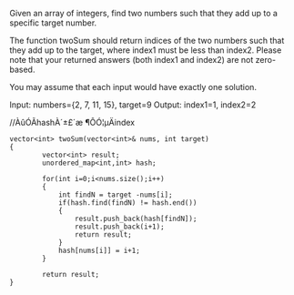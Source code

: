 
Given an array of integers, find two numbers such that they add up to a specific target number.

The function twoSum should return indices of the two numbers such that they add up to the target, 
where index1 must be less than index2. Please note that your returned answers (both index1 and index2) are not zero-based.

You may assume that each input would have exactly one solution.

Input: numbers={2, 7, 11, 15}, target=9
Output: index1=1, index2=2


//ÀûÓÃhashÀ´±£´æ ¶ÔÓ¦µÄindex
```
vector<int> twoSum(vector<int>& nums, int target) 
{
        vector<int> result;
        unordered_map<int,int> hash;
        
        for(int i=0;i<nums.size();i++)
        {
            int findN = target -nums[i];
            if(hash.find(findN) != hash.end())
            {
                result.push_back(hash[findN]);
                result.push_back(i+1);
                return result;
            }
            hash[nums[i]] = i+1;
        }
        
        return result;
}
```